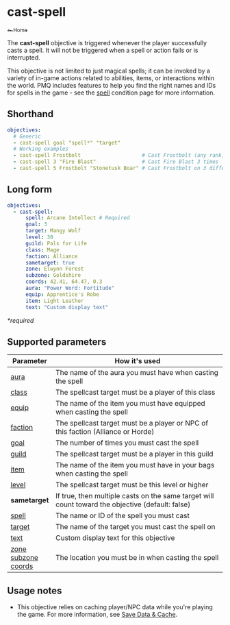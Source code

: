 # cast-spell

[<sub>← Home</sub>](../index.md)

The **cast-spell** objective is triggered whenever the player successfully casts a spell. It will not be triggered when a spell or action fails or is interrupted.

This objective is not limited to just magical spells; it can be invoked by a variety of in-game actions related to abilities, items, or interactions within the world. PMQ includes features to help you find the right names and IDs for spells in the game - see the [spell](../parameters/spell.md) condition page for more information.

## Shorthand

```yaml
objectives:
  # Generic
  - cast-spell goal "spell*" "target"
  # Working examples
  - cast-spell Frostbolt                    # Cast Frostbolt (any rank)
  - cast-spell 3 "Fire Blast"               # Cast Fire Blast 3 times
  - cast-spell 5 Frostbolt "Stonetusk Boar" # Cast Frostbolt on 3 different Stonetusk Boars
```

## Long form

```yaml
objectives:
  - cast-spell:
      spell: Arcane Intellect # Required
      goal: 3
      target: Mangy Wolf
      level: 30
      guild: Pals for Life
      class: Mage
      faction: Alliance
      sametarget: true
      zone: Elwynn Forest
      subzone: Goldshire
      coords: 42.41, 64.47, 0.3
      aura: "Power Word: Fortitude"
      equip: Apprentice's Robe
      item: Light Leather
      text: "Custom display text"
```

_*required_

## Supported parameters

| Parameter | How it's used |
|---|---|
| [aura](../parameters/aura.md) | The name of the aura you must have when casting the spell |
| [class](../parameters/class.md) | The spellcast target must be a player of this class |
| [equip](../parameters/equip.md) | The name of the item you must have equipped when casting the spell |
| [faction](../parameters/faction.md) | The spellcast target must be a player or NPC of this faction (Alliance or Horde) |
| [goal](../parameters/goal.md) | The number of times you must cast the spell |
| [guild](../parameters/guild.md) | The spellcast target must be a player in this guild |
| [item](../parameters/item.md) | The name of the item you must have in your bags when casting the spell |
| [level](../parameters/level.md) | The spellcast target must be this level or higher |
| **sametarget** | If true, then multiple casts on the same target will count toward the objective (default: false) |
| [spell](../parameters/spell.md) | The name or ID of the spell you must cast |
| [target](../parameters/target.md) | The name of the target you must cast the spell on |
| [text](../parameters/text.md) | Custom display text for this objective |
| [zone](../parameters/zone.md)<br/>[subzone](../parameters/zone.md)<br/>[coords](../parameters/coords.md) | The location you must be in when casting the spell |

## Usage notes

* This objective relies on caching player/NPC data while you're playing the game. For more information, see [Save Data & Cache](../guides/save-data.md).
